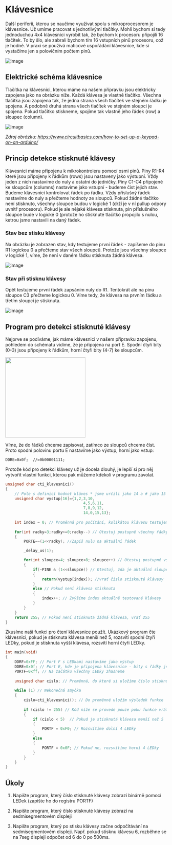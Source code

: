 # Klávesnice

Další periferií, kterou se naučíme využívat spolu s mikroprocesorem je klávesnice. Už umíme pracovat s jednotlivými tlačítky. Mohli bychom si tedy jednoduchou 4x4 klávesnici vyrobit tak, že bychom k procesoru připojili 16 tlačítek. To by šlo, ale zabrali bychom tím 16 vstupních pinů procesoru, což je hodně. V praxi se používá maticové uspořádání klávesnice, kde si vystačíme jen s polovičním počtem pinů.

![image](https://github.com/user-attachments/assets/7f1f2a6a-74f0-4c21-ab8a-52dabbe3db41)

## Elektrické schéma klávesnice
Tlačítka na klávesnici, kterou máme na našem přípravku jsou elektricky zapojena jako na obrázku níže. Každá klávesa je vlastně tlačítko. Všechna tlačítka jsou zapojena tak, že jedna strana všech tlačítek ve stejném řádku je spojena. A podobně druhá strana všech tlačítek ve stejném sloupci je spojena. Pokud tlačítko stiskneme, spojíme tak vlastně jeho řádek (row) a sloupec (column).

![image](https://github.com/user-attachments/assets/0a66df32-db48-4a86-8e6b-3db6a08fab85)

*Zdroj obrázku: https://www.circuitbasics.com/how-to-set-up-a-keypad-on-an-arduino/*

## Princip detekce stisknuté klávesy
Klávesnici máme připojenu k mikrokontroleru pomocí osmi pinů. Piny R1-R4 které jsou připojeny k řádkům (rows) jsou nastaveny jako výstupní. Vždy jeden z nich nastavíme do nuly a ostatní do jedničky. Piny C1-C4 připojené ke sloupcům (columns) nastavíme jako vstupní - budeme číst jejich stav. Budeme klávesnici kontrolovat řádek po řádku. Vždy příslušný řádek nastavíme do nuly a přečteme hodnoty ze sloupců. Pokud žádné tlačítko není stisknuto, všechny sloupce budou v logické 1 (drží je v ní pullup odpory uvnitř procesoru). Pokud je ale nějaké klávesa stisknuta, pin příslušného sloupce bude v logické 0 (protože ho stisknuté tlačítko propojilo s nulou, ketrou jsme nastavili na daný řádek.

### Stav bez stisku klávesy 

Na obrázku je zobrazen stav, kdy testujeme první řádek - zapíšeme do pinu R1 logickou 0 a přečteme stav všech sloupců. Protože jsou všechny sloupce v logické 1, víme, že není v daném řádku stisknuta žádná klávesa.

![image](https://github.com/user-attachments/assets/7c8b29f0-6e94-4dac-a319-7170a987fe7b)


### Stav při stisknu klávesy

Opět testujeme první řádek zapsáním nuly do R1. Tentokrát ale na pinu sloupce C3 přečteme logickou 0. Víme tedy, že klávesa na prvním řádku a třetím sloupci je stisknuta.

![image](https://github.com/user-attachments/assets/a8ab22fb-e91f-460c-a935-10f00090eb9a)


## Program pro detekci stisknuté klávesy

Nejprve se podíváme, jak máme klávesnici v našem přípravku zapojenu, pohledem do schématu vidíme, že je připojena na port E. Spodní čtyři bity (0-3) jsou připojeny k řádkům, horní čtyři bity (4-7) ke sloupcům. 

<img src="https://github.com/user-attachments/assets/0b3bf3f7-2e96-4640-97b6-f54a5a5763b9" width="250"/>

Víme, že do řádků chceme zapisovat, zatímco ze sloupců chceme číst. Proto spodní polovinu portu E nastavíme jako výstup, horní jako vstup:

```DDRE=0x0f;  //=0b00001111; ```


Protože kód pro detekci klávesy už je docela dlouhý, je lepší si pro něj vytvořit vlastní funkci, kterou pak můžeme kdekoli v programu zavolat.

```c
unsigned char cti_klavesnici()
{
	// Pole s definicí hodnot kláves * jsme určili jako 14 a # jako 15
	unsigned char vystup[16]={1,2,3,10, 
                                  4,5,6,11,
                                  7,8,9,12,
                                  14,0,15,13};
							  
	int index = 0; // Proměnná pro počítání, kolikátou klávesu testujeme
	
	for(int radky=3;radky>=0;radky--) // Otestuj postupně všechny řádky
	{
		PORTE=~(1<<radky); //Zapiš nulu na aktuální řádek

		_delay_us(1); 

		for(int sloupce=4; sloupce<8; sloupce++) // Otestuj postupně všechny sloupce
		{
			if(~PINE & (1<<sloupce)) // Otestuj, zda je aktuální sloupec 0 (klávesa stisknuta)
			{
				return(vystup[index]); //vrať číslo stisknuté klávesy
			}
			else // Pokud není klávesa stisknuta
			{
				index++; // Zvýšíme index aktuálně testované klávesy
			}
		}
	}
	return 255; // Pokud není stisknuta žádná klávesa, vrať 255
}
```

Zkusíme naši funkci pro čtení klávesnice použít. Ukázkový program čte klávesnici, pokud je stisknuta klávesa menší než 5, rozsvítí spodní čtyři LEDky, pokud je stisknuta vyšší klávesa, rozsvítí horní čtyři LEDky.

```c
int main(void)
{
	DDRF=0xFF; // Port F s LEDkami nastavíme jako výstup
	DDRE=0x0f; // Port E, kde je připojena klávesnice - bity s řádky jsou výstupy, bity se sloupci vstupy
	PORTF=0xff; // Na začátku všechny LEDky zhasneme
	
	unsigned char cislo; // Proměnná, do které si uložíme číslo stisknuté klávesy
	
	while (1) // Nekonečná smyčka
	{
		cislo=cti_klavesnici(); // Do proměnné uložím výsledek funkce
		
		if (cislo != 255) // Kód níže se provede pouze poku funkce vrátila něco jiného než 255 (pouze pokud je nějaká klávesa stisknutá)
		{ 
			if (cislo < 5)	// Pokud je stisknutá klávesa menší než 5
			{
				PORTF = 0xF0; // Rozsvítíme dolní 4 LEDky
			}
			else
			{
				PORTF = 0x0F; // Pokud ne, rozsvítíme horní 4 LEDky
			}
		}
	}
}
```

## Úkoly

1. Napište program, který číslo stisknuté klávesy zobrazí binárně pomocí LEDek (zapište ho do registru PORTF)
 
2. Napište program, který číslo stisknuté klávesy zobrazí na sedmisegmentovém displeji

3. Napište program, který po stisku klávesy začne odpočítávání na sedmisegmentovém displeji. Např. pokud stisknu klávesu 6, rozběhne se na 7seg displeji odpočet od 6 do 0 po 500ms.


